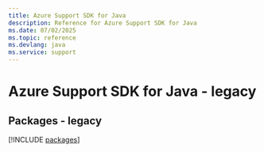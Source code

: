 ```yaml
---
title: Azure Support SDK for Java
description: Reference for Azure Support SDK for Java
ms.date: 07/02/2025
ms.topic: reference
ms.devlang: java
ms.service: support
---
```

# Azure Support SDK for Java - legacy
## Packages - legacy
[!INCLUDE [packages](support-index.md)]